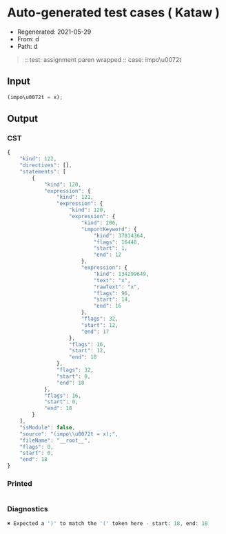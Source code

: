 # Auto-generated test cases ( Kataw )
- Regenerated: 2021-05-29
- From: d
- Path: d
> :: test: assignment paren wrapped
> :: case: impo\u0072t
## Input

`````js
(impo\u0072t = x);
`````
## Output

### CST

```javascript
{
    "kind": 122,
    "directives": [],
    "statements": [
        {
            "kind": 120,
            "expression": {
                "kind": 121,
                "expression": {
                    "kind": 120,
                    "expression": {
                        "kind": 206,
                        "importKeyword": {
                            "kind": 37814364,
                            "flags": 16448,
                            "start": 1,
                            "end": 12
                        },
                        "expression": {
                            "kind": 134299649,
                            "text": "x",
                            "rawText": "x",
                            "flags": 96,
                            "start": 14,
                            "end": 16
                        },
                        "flags": 32,
                        "start": 12,
                        "end": 17
                    },
                    "flags": 16,
                    "start": 12,
                    "end": 18
                },
                "flags": 32,
                "start": 0,
                "end": 18
            },
            "flags": 16,
            "start": 0,
            "end": 18
        }
    ],
    "isModule": false,
    "source": "(impo\\u0072t = x);",
    "fileName": "__root__",
    "flags": 0,
    "start": 0,
    "end": 18
}
```

### Printed

```javascript

```

### Diagnostics

```javascript
✖ Expected a ')' to match the '(' token here - start: 18, end: 18

```

